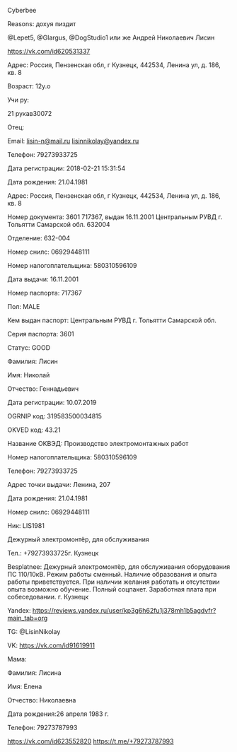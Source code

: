 Cyberbee

Reasons: дохуя пиздит

@Lepet5, @Glargus, @DogStudio1 или же Андрей Николаевич Лисин

https://vk.com/id620531337

Адрес: Россия, Пензенская обл, г Кузнецк, 442534, Ленина ул, д. 186, кв. 8

Возраст: 12y.o

Учи ру:

21
рукав30072


Отец:

Email: lisin-n@mail.ru lisinnikolay@yandex.ru

Телефон: 79273933725

Дата регистрации: 2018-02-21 15:31:54

Дата рождения: 21.04.1981

Адрес: Россия, Пензенская обл, г Кузнецк, 442534, Ленина ул, д. 186, кв. 8

Номер документа: 3601 717367, выдан 16.11.2001 Центральным РУВД г. Тольятти Самарской обл. 632004

Отделение: 632-004

Номер снилс: 06929448111

Номер налогоплательщика: 580310596109

Дата выдачи: 16.11.2001

Номер паспорта: 717367

Пол: MALE

Кем выдан паспорт: Центральным РУВД г. Тольятти Самарской обл.

Серия паспорта: 3601

Статус: GOOD

Фамилия: Лисин

Имя: Николай

Отчество: Геннадьевич

Дата регистрации: 10.07.2019

OGRNIP код: 319583500034815

OKVED код: 43.21

Название ОКВЭД: Производство электромонтажных работ

Номер налогоплательщика: 580310596109

Телефон: 79273933725

Адрес точки выдачи:  Ленина, 207

Дата рождения: 21.04.1981

Номер снилс: 06929448111

Ник:  LIS1981

Дежурный электромонтёр, для обслуживания

Тел.: +79273933725г. Кузнецк

Besplatnee:
Дежурный электромонтёр, для обслуживания оборудования ПС 110/10кВ. Режим работы сменный. Наличие образования и опыта работы приветствуется.
При наличии желания работать и отсутствии опыта возможно обучение. Полный соцпакет. Заработная плата при собеседовании. г. Кузнецк

Yandex: https://reviews.yandex.ru/user/kp3g6h62fu1j378mh1b5agdvfr?main_tab=org

TG: @LisinNikolay

VK: https://vk.com/id91619911


Мама:

Фамилия:  Лисина

Имя:  Елена

Отчество:  Николаевна

Дата рождения:26 апреля 1983 г.

Телефон: 79273787993


https://vk.com/id623552820
https://t.me/+79273787993
